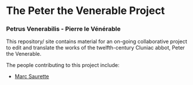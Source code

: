 
# The Peter the Venerable Project
### Petrus Venerabilis - Pierre le Vénérable

This repository/ site contains material for an on-going collaborative project to edit and translate the works of the twelfth-century Cluniac abbot, Peter the Venerable.

The people contributing to this project include:

- [Marc Saurette](https://github.com/MarcSaurette)
